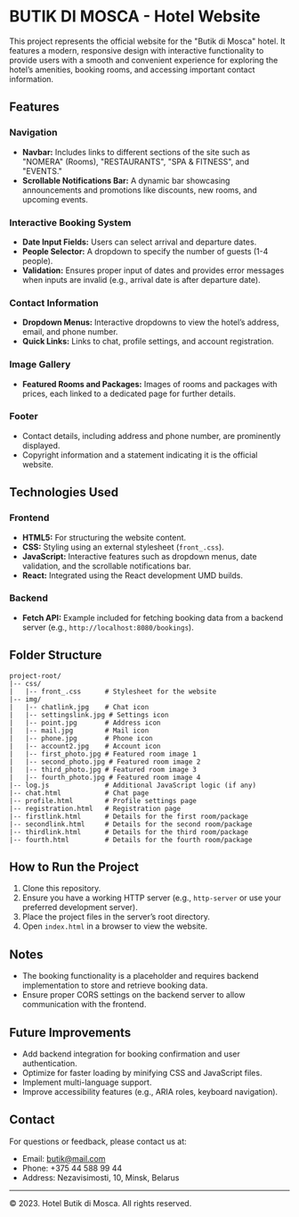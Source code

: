 # BUTIK DI MOSCA - Hotel Website

This project represents the official website for the "Butik di Mosca" hotel. It features a modern, responsive design with interactive functionality to provide users with a smooth and convenient experience for exploring the hotel’s amenities, booking rooms, and accessing important contact information.

## Features

### Navigation

- **Navbar:** Includes links to different sections of the site such as "NOMERA" (Rooms), "RESTAURANTS", "SPA & FITNESS", and "EVENTS."
- **Scrollable Notifications Bar:** A dynamic bar showcasing announcements and promotions like discounts, new rooms, and upcoming events.

### Interactive Booking System

- **Date Input Fields:** Users can select arrival and departure dates.
- **People Selector:** A dropdown to specify the number of guests (1-4 people).
- **Validation:** Ensures proper input of dates and provides error messages when inputs are invalid (e.g., arrival date is after departure date).

### Contact Information

- **Dropdown Menus:** Interactive dropdowns to view the hotel’s address, email, and phone number.
- **Quick Links:** Links to chat, profile settings, and account registration.

### Image Gallery

- **Featured Rooms and Packages:** Images of rooms and packages with prices, each linked to a dedicated page for further details.

### Footer

- Contact details, including address and phone number, are prominently displayed.
- Copyright information and a statement indicating it is the official website.

## Technologies Used

### Frontend

- **HTML5:** For structuring the website content.
- **CSS:** Styling using an external stylesheet (`front_.css`).
- **JavaScript:** Interactive features such as dropdown menus, date validation, and the scrollable notifications bar.
- **React:** Integrated using the React development UMD builds.

### Backend

- **Fetch API:** Example included for fetching booking data from a backend server (e.g., `http://localhost:8080/bookings`).

## Folder Structure

```
project-root/
|-- css/
|   |-- front_.css      # Stylesheet for the website
|-- img/
|   |-- chatlink.jpg    # Chat icon
|   |-- settingslink.jpg # Settings icon
|   |-- point.jpg       # Address icon
|   |-- mail.jpg        # Mail icon
|   |-- phone.jpg       # Phone icon
|   |-- account2.jpg    # Account icon
|   |-- first_photo.jpg # Featured room image 1
|   |-- second_photo.jpg # Featured room image 2
|   |-- third_photo.jpg # Featured room image 3
|   |-- fourth_photo.jpg # Featured room image 4
|-- log.js              # Additional JavaScript logic (if any)
|-- chat.html           # Chat page
|-- profile.html        # Profile settings page
|-- registration.html   # Registration page
|-- firstlink.html      # Details for the first room/package
|-- secondlink.html     # Details for the second room/package
|-- thirdlink.html      # Details for the third room/package
|-- fourth.html         # Details for the fourth room/package
```

## How to Run the Project

1. Clone this repository.
2. Ensure you have a working HTTP server (e.g., `http-server` or use your preferred development server).
3. Place the project files in the server’s root directory.
4. Open `index.html` in a browser to view the website.

## Notes

- The booking functionality is a placeholder and requires backend implementation to store and retrieve booking data.
- Ensure proper CORS settings on the backend server to allow communication with the frontend.

## Future Improvements

- Add backend integration for booking confirmation and user authentication.
- Optimize for faster loading by minifying CSS and JavaScript files.
- Implement multi-language support.
- Improve accessibility features (e.g., ARIA roles, keyboard navigation).

## Contact

For questions or feedback, please contact us at:

- Email: butik@mail.com
- Phone: +375 44 588 99 44
- Address: Nezavisimosti, 10, Minsk, Belarus

---

© 2023. Hotel Butik di Mosca. All rights reserved.
